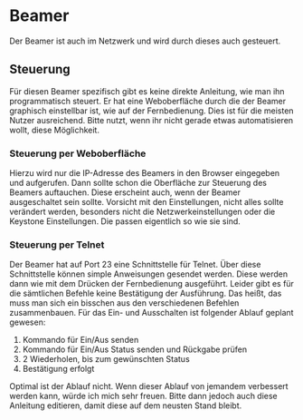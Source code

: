 # Beamer

Der Beamer ist auch im Netzwerk und wird durch dieses auch gesteuert.

## Steuerung

Für diesen Beamer spezifisch gibt es keine direkte Anleitung, wie man ihn programmatisch steuert. Er hat eine Weboberfläche durch die der Beamer graphisch einstellbar ist, wie auf der Fernbedienung. Dies ist für die meisten Nutzer ausreichend. Bitte nutzt, wenn ihr nicht gerade etwas automatisieren wollt, diese Möglichkeit.

### Steuerung per Weboberfläche

Hierzu wird nur die IP-Adresse des Beamers in den Browser eingegeben und aufgerufen. Dann sollte schon die Oberfläche zur Steuerung des Beamers auftauchen. Diese erscheint auch, wenn der Beamer ausgeschaltet sein sollte. Vorsicht mit den Einstellungen, nicht alles sollte verändert werden, besonders nicht die Netzwerkeinstellungen oder die Keystone Einstellungen. Die passen eigentlich so wie sie sind.

### Steuerung per Telnet

Der Beamer hat auf Port 23 eine Schnittstelle für Telnet. Über diese Schnittstelle können simple Anweisungen gesendet werden. Diese werden dann wie mit dem Drücken der Fernbedienung ausgeführt. Leider gibt es für die sämtlichen Befehle keine Bestätigung der Ausführung. Das heißt, das muss man sich ein bisschen aus den verschiedenen Befehlen zusammenbauen. Für das Ein- und Ausschalten ist folgender Ablauf geplant gewesen:

1. Kommando für Ein/Aus senden
2. Kommando für Ein/Aus Status senden und Rückgabe prüfen
3. 2 Wiederholen, bis zum gewünschten Status
4. Bestätigung erfolgt

Optimal ist der Ablauf nicht. Wenn dieser Ablauf von jemandem verbessert werden kann, würde ich mich sehr freuen. Bitte dann jedoch auch diese Anleitung editieren, damit diese auf dem neusten Stand bleibt.